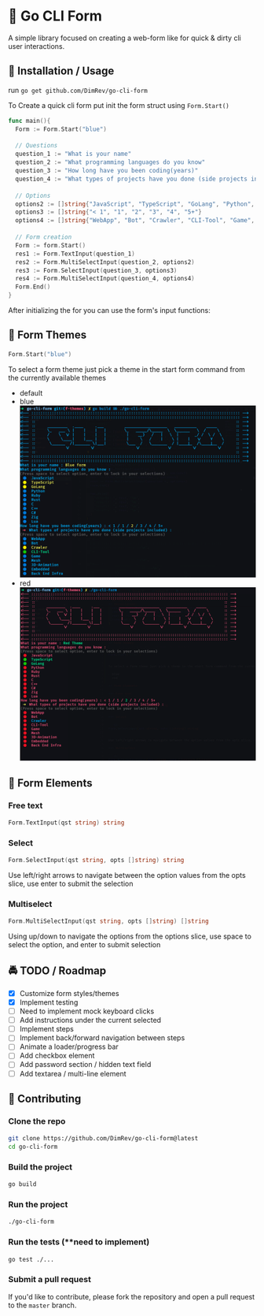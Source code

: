 # 🚀 Go CLI Form

A simple library focused on creating a web-form like for quick & dirty cli user interactions.

## 💾 Installation / Usage

run `go get github.com/DimRev/go-cli-form`

To Create a quick cli form put init the form struct using `Form.Start()`

```go
func main(){
  Form := Form.Start("blue")

  // Questions
  question_1 := "What is your name"
  question_2 := "What programming languages do you know"
  question_3 := "How long have you been coding(years)"
  question_4 := "What types of projects have you done (side projects included)"

  // Options
  options2 := []string{"JavaScript", "TypeScript", "GoLang", "Python", "Ruby", "Rust", "C", "C++", "C#", "Zig", "Lua"}
  options3 := []string{"< 1", "1", "2", "3", "4", "5+"}
  options4 := []string{"WebApp", "Bot", "Crawler", "CLI-Tool", "Game", "Mesh", "3D-Animation", "Embedded", "Back End Infra"}

  // Form creation
  Form := form.Start()
  res1 := Form.TextInput(question_1)
  res2 := Form.MultiSelectInput(question_2, options2)
  res3 := Form.SelectInput(question_3, options3)
  res4 := Form.MultiSelectInput(question_4, options4)
  Form.End()
}
```

After initializing the for you can use the form's input functions:

## 🎨 Form Themes

```go
Form.Start("blue")
```

To select a form theme just pick a theme in the start form command from the currently available themes

- default
- blue
  ![blue theme](./assets/blue_theme.png)
- red
  ![red theme](./assets/red_theme.png)

## 📝 Form Elements

### Free text

```go
Form.TextInput(qst string) string
```

### Select

```go
Form.SelectInput(qst string, opts []string) string
```

Use left/right arrows to navigate between the option values from the opts slice, use enter to submit the selection

### Multiselect

```go
Form.MultiSelectInput(qst string, opts []string) []string
```

Using up/down to navigate the options from the options slice, use space to select the option, and enter to submit selection

## 🚔 TODO / Roadmap

- [x] Customize form styles/themes
- [x] Implement testing
- [ ] Need to implement mock keyboard clicks
- [ ] Add instructions under the current selected
- [ ] Implement steps
- [ ] Implement back/forward navigation between steps
- [ ] Animate a loader/progress bar
- [ ] Add checkbox element
- [ ] Add password section / hidden text field
- [ ] Add textarea / multi-line element

## 🤝 Contributing

### Clone the repo

```bash
git clone https://github.com/DimRev/go-cli-form@latest
cd go-cli-form
```

### Build the project

```bash
go build
```

### Run the project

```bash
./go-cli-form
```

### Run the tests (\*\*need to implement)

```bash
go test ./...
```

### Submit a pull request

If you'd like to contribute, please fork the repository and open a pull request to the `master` branch.

